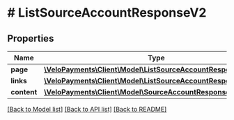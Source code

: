 # # ListSourceAccountResponseV2

## Properties

Name | Type | Description | Notes
------------ | ------------- | ------------- | -------------
**page** | [**\VeloPayments\Client\Model\ListSourceAccountResponseV2Page**](ListSourceAccountResponseV2Page.md) |  | [optional] 
**links** | [**\VeloPayments\Client\Model\ListSourceAccountResponseLinks[]**](ListSourceAccountResponseLinks.md) |  | [optional] 
**content** | [**\VeloPayments\Client\Model\SourceAccountResponseV2[]**](SourceAccountResponseV2.md) |  | [optional] 

[[Back to Model list]](../../README.md#documentation-for-models) [[Back to API list]](../../README.md#documentation-for-api-endpoints) [[Back to README]](../../README.md)



